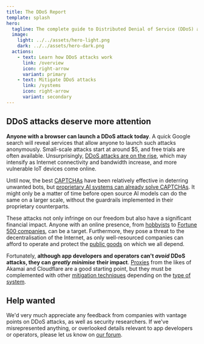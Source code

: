 ```yaml
---
title: The DDoS Report
template: splash
hero:
  tagline: The complete guide to Distributed Denial of Service (DDoS) attacks for developers and operators.
  image:
    light: ../../assets/hero-light.png
    dark: ../../assets/hero-dark.png
  actions:
    - text: Learn how DDoS attacks work
      link: /overview
      icon: right-arrow
      variant: primary
    - text: Mitigate DDoS attacks
      link: /systems
      icon: right-arrow
      variant: secondary
---
```


## DDoS attacks deserve more attention

**Anyone with a browser can launch a DDoS attack today**.
A quick Google search will reveal services that allow anyone to launch such attacks anonymously.
Small-scale attacks start at around $5, and free trials are often available.
Unsurprisingly,
[DDoS attacks are on the rise](https://www.cybersecuritydive.com/news/ddos-attacks-surge-cloudflare/704011/),
which may intensify as Internet connectivity and bandwidth increase,
and more vulnerable IoT devices come online.

Until now, the best [CAPTCHAs](./mitigations/captchas.md) have been relatively effective in deterring unwanted bots,
but [proprietary AI systems can already solve CAPTCHAs](https://arstechnica.com/information-technology/2023/10/sob-story-about-dead-grandma-tricks-microsoft-ai-into-solving-captcha/).
It might only be a matter of time before open source AI models can do the same on a larger scale,
without the guardrails implemented in their proprietary counterparts.

These attacks not only infringe on our freedom but also have a significant financial impact.
Anyone with an online presence,
from [hobbyists](https://news.ycombinator.com/item?id=39520776) to [Fortune 500 companies](https://blog.cloudflare.com/ransom-ddos-attacks-target-a-fortune-global-500-company),
can be a target.
Furthermore, they pose a threat to the decentralisation of the Internet,
as only well-resourced companies can afford to operate and protect
the [public goods](./systems/public-goods.md) on which we all depend.

Fortunately,
**although app developers and operators can't _avoid_ DDoS attacks,
they can _greatly minimise_ their impact**.
[Proxies](./mitigations/reverse-proxies.md) from the likes of Akamai and Cloudflare are a good starting point,
but they must be complemented with other [mitigation techniques](./mitigations)
depending on the [type of system](./systems).

## Help wanted

We'd very much appreciate any feedback from companies with vantage points on DDoS attacks,
as well as security researchers.
If we've misrepresented anything, or overlooked details relevant to app developers or operators,
please let us know on [our forum](https://github.com/relaycorp/ddos-report/discussions).
